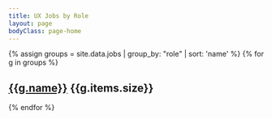```yaml
---
title: UX Jobs by Role
layout: page
bodyClass: page-home
---
```


<div class="row pt-6 pb-6">
{% assign groups = site.data.jobs | group_by: "role" | sort: 'name'  %}
{% for g in groups %}
 <div class="col-12 col-md-6 mb-3">
     <div class="team team-summary">
         <div class="team-meta">
             <h2 class="team-name"><a href="/role/{{ g.name }}">{{g.name}}</a> <span class="badge rounded-pill bg-secondary">{{g.items.size}}</span></h2>
         </div>
     </div>
 </div>
{% endfor %}
</div>
